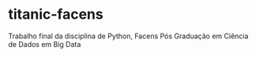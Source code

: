 # titanic-facens
Trabalho final da disciplina de Python, Facens Pós Graduação em Ciência de Dados em Big Data
